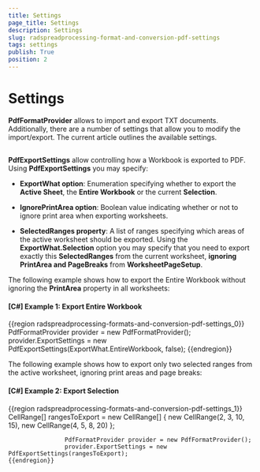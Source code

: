 ```yaml
---
title: Settings
page_title: Settings
description: Settings
slug: radspreadprocessing-format-and-conversion-pdf-settings
tags: settings
publish: True
position: 2
---
```


# Settings



__PdfFormatProvider__ allows to import and export TXT documents. Additionally, there are a number of settings that allow you to modify the import/export. The current article outlines the available settings.
      

## 

__PdfExportSettings__ allow controlling how a Workbook is exported to PDF. Using __PdfExportSettings__ you may specify:
        

* __ExportWhat option__: Enumeration specifying whether to export the __Active Sheet__, the __Entire Workbook__ or the current __Selection__.
            

* __IgnorePrintArea option__: Boolean value indicating whether or not to ignore print area when exporting worksheets.
            

* __SelectedRanges property__: A list of ranges specifying which areas of the active worksheet should be exported. Using the __ExportWhat.Selection__ option you may specify that you need to export exactly this __SelectedRanges__ from the current worksheet, __ignoring PrintArea and PageBreaks__ from __WorksheetPageSetup__.
            

The following example shows how to export the Entire Workbook without ignoring the __PrintArea__ property in all worksheets:
        

#### __[C#] Example 1: Export Entire Workbook__

{{region radspreadprocessing-formats-and-conversion-pdf-settings_0}}
	                PdfFormatProvider provider = new PdfFormatProvider();
	                provider.ExportSettings = new PdfExportSettings(ExportWhat.EntireWorkbook, false);
	{{endregion}}



The following example shows how to export only two selected ranges from the active worksheet, ignoring print areas and page breaks:
        

#### __[C#] Example 2: Export Selection__

{{region radspreadprocessing-formats-and-conversion-pdf-settings_1}}
	                CellRange[] rangesToExport = new CellRange[]
	                {
	                    new CellRange(2, 3, 10, 15),
	                    new CellRange(4, 5, 8, 20)
	                };
	
	                PdfFormatProvider provider = new PdfFormatProvider();
	                provider.ExportSettings = new PdfExportSettings(rangesToExport);
	{{endregion}}


